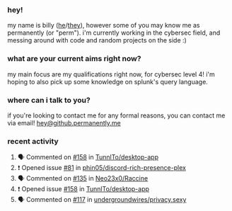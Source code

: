 ### hey!
my name is billy ([he](https://en.pronouns.page/he/him)/[they](https://en.pronouns.page/they/them)), however some of you may know me as permanently (or "perm"). i'm currently working in the cybersec field, and messing around with code and random projects on the side :)

### what are your current aims right now?
my main focus are my qualifications right now, for cybersec level 4! i'm hoping to also pick up some knowledge on splunk's query language.

### where can i talk to you?
if you're looking to contact me for any formal reasons, you can contact me via email! [hey@github.permanently.me](mailto:hey@github.permanently.me)

### recent activity
<!--START_SECTION:activity-->
1. 🗣 Commented on [#158](https://github.com/TunnlTo/desktop-app/issues/158#issuecomment-1974783066) in [TunnlTo/desktop-app](https://github.com/TunnlTo/desktop-app)
2. ❗ Opened issue [#81](https://github.com/phin05/discord-rich-presence-plex/issues/81) in [phin05/discord-rich-presence-plex](https://github.com/phin05/discord-rich-presence-plex)
3. 🗣 Commented on [#135](https://github.com/Neo23x0/Raccine/issues/135#issuecomment-1948339755) in [Neo23x0/Raccine](https://github.com/Neo23x0/Raccine)
4. ❗ Opened issue [#158](https://github.com/TunnlTo/desktop-app/issues/158) in [TunnlTo/desktop-app](https://github.com/TunnlTo/desktop-app)
5. 🗣 Commented on [#117](https://github.com/undergroundwires/privacy.sexy/pull/117#issuecomment-1927557909) in [undergroundwires/privacy.sexy](https://github.com/undergroundwires/privacy.sexy)
<!--END_SECTION:activity-->
